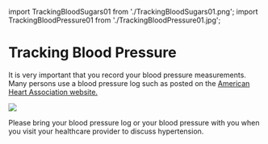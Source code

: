 import TrackingBloodSugars01 from './TrackingBloodSugars01.png';
import TrackingBloodPressure01 from './TrackingBloodPressure01.jpg';

# Tracking Blood Pressure

It is very important that you record your blood pressure measurements. Many
persons use a blood pressure log such as posted on the [American Heart
Association website.](https://www.heart.org/-/media/files/health-topics/high-blood-pressure/my-blood-pressure-log.pdf)

<img src={TrackingBloodPressure01} />

Please bring your blood pressure log or your blood pressure with you when you
visit your healthcare provider to discuss hypertension.

